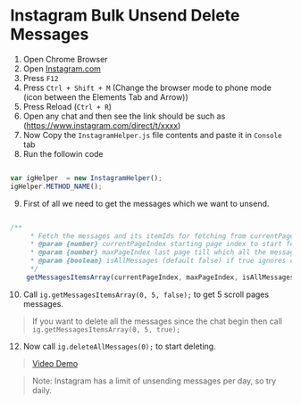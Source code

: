 # Instagram Bulk Unsend Delete Messages

1. Open Chrome Browser
2. Open [Instagram.com](https://instagram.com)
3. Press `F12`
4. Press `Ctrl + Shift + M` (Change the browser mode to phone mode (icon between the Elements Tab and Arrow))
5. Press Reload (`Ctrl + R`)
6. Open any chat and then see the link should be such as (https://www.instagram.com/direct/t/xxxx)
7. Now Copy the `InstagramHelper.js` file contents and paste it in `Console` tab
8. Run the followin code

```javascript

var igHelper  = new InstagramHelper();
igHelper.METHOD_NAME();

```

9. First of all we need to get the messages which we want to unsend.

```javascript

/**
     * Fetch the messages and its itemIds for fetching from currentPageIndex to maxPageIndex
     * @param {number} currentPageIndex starting page index to start fetching (default 0)
     * @param {number} maxPageIndex last page till which all the messages will be fetched (default 5)
     * @param {boolean} isAllMessages (default false) if true ignores currentPageIndex and maxPageIndex
     */
    getMessagesItemsArray(currentPageIndex, maxPageIndex, isAllMessages)

```
10. Call `ig.getMessagesItemsArray(0, 5, false);` to get 5 scroll pages messages.
> If you want to delete all the messages since the chat begin then call `ig.getMessagesItemsArray(0, 5, true);`

12. Now call `ig.deleteAllMessages(0);` to start deleting.

> [Video Demo](./assets/instagram_delete_unsend_messages.gif)

> Note: Instagram has a limit of unsending messages per day, so try daily.
